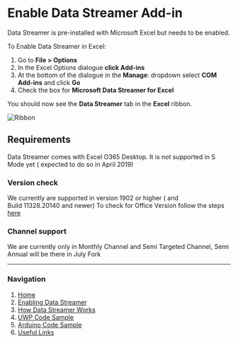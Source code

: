 # Enable Data Streamer Add-in
Data Streamer is pre-installed with Microsoft Excel but needs to be enabled. 

To Enable Data Streamer in Excel: 
1. Go to **File > Options** 
2. In the Excel Options dialogue **click Add-ins**
3. At the bottom of the dialogue in the **Manage**: dropdown select **COM Add-ins** and click **Go**
4. Check the box for **Microsoft Data Streamer for Excel**

You should now see the **Data Streamer** tab in the **Excel** ribbon.

![Ribbon](https://raw.githubusercontent.com/Microsoft/DataStreamerDevPortal/master/docs/ribbon.PNG)

## Requirements
Data Streamer comes with Excel O365 Desktop. It is not supported in S Mode yet ( expected to do so in April 2019)

### Version check
We currently are supported in version 1902 or higher ( and Build 11328.20140 and newer)
To check for Office Version follow the steps [here](https://support.office.com/en-gb/article/about-office-what-version-of-office-am-i-using-932788b8-a3ce-44bf-bb09-e334518b8b19)
### Channel support
We are currently only in Monthly Channel and Semi Targeted Channel, Semi Annual will be there in July Fork
___
### Navigation
1. [Home](https://microsoft.github.io/DataStreamerDevPortal)
2. [Enabling Data Streamer](https://microsoft.github.io/DataStreamerDevPortal/enable)
3. [How Data Streamer Works](https://microsoft.github.io/DataStreamerDevPortal/works)
4. [UWP Code Sample](https://github.com/Microsoft/DataStreamerSamples)
5. [Arduino Code Sample](https://github.com/Microsoft/HackingSTEMSamples)
6. [Useful Links](https://microsoft.github.io/DataStreamerDevPortal/links)
